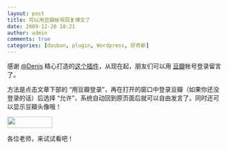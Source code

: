 ```yaml
---
layout: post
title: 可以用豆瓣帐号回复博文了
date: 2009-12-28 18:21
author: admin
comments: true
categories: [douban, plugin, Wordpress, 好奇新]
---
```

<p style="text-align: left;">感谢 <a href="http://twit.cz.cc/denishua">@Denis</a> 精心打造的<a href="http://fairyfish.net/2009/06/15/douban-connect">这个插件</a>，从现在起，朋友们可以用 <a href="http://www.douban.com">豆瓣</a>帐号登录留言了。</p>
方法是点击文章下部的 “用豆瓣登录”，再在打开的窗口中<!--more-->登录豆瓣（如果你还没登录的话）后选择 “允许”，系统自动回到原页面后就可以自由发言了。同时还可以显示豆瓣头像哦！

<a href="http://www.leosh.cn/wp-content/uploads/2009/12/douban_button.gif"><img class="alignnone size-full wp-image-392" title="douban_button" src="http://www.leosh.cn/wp-content/uploads/2009/12/douban_button.gif" alt="" width="105" height="26" /></a>

各位老师，来试试看吧！
